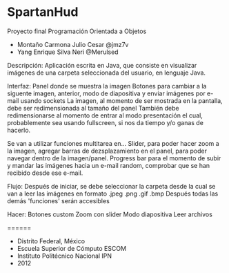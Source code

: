 SpartanHud
==========
Proyecto final Programación Orientada a Objetos
- Montaño Carmona Julio Cesar
  @jmz7v
- Yang Enrique Silva Neri
  @Merulsed


Descripción:
Aplicación escrita en Java, que consiste en visualizar imágenes de una carpeta seleccionada del usuario, en lenguaje Java.

Interfaz:
Panel donde se muestra la imagen
Botones para cambiar a la siguente imagen, anterior, modo de diapositiva y enviar imágenes por e-mail usando sockets
La imagen, al momento de ser mostrada en la pantalla, debe ser redimensionada al tamaño del panel
También debe redimensionarse al momento de entrar al modo presentación el cual, probablemente sea usando fullscreen, si nos da tiempo y/o ganas de hacerlo.

Se van a utilizar funciones multitarea en...
Slider, para poder hacer zoom a la imagen, agregar barras de dezsplazamiento en el panel, para poder navegar dentro de la imagen/panel.
Progress bar para el momento de subir y mandar las imágenes hacia un e-mail random, comprobar que se han recibido desde ese e-mail.


Flujo:
Después de iniciar, se debe seleccionar la carpeta desde la cual se van a leer las imágenes en formato .jpeg .png .gif .bmp
Después todas las demás 'funciones' serán accesibles

Hacer:
Botones custom
Zoom con slider
Modo diapositiva
Leer archivos

======

- Distrito Federal, México
- Escuela Superior de Cómputo ESCOM
- Instituto Politécnico Nacional IPN
- 2012
